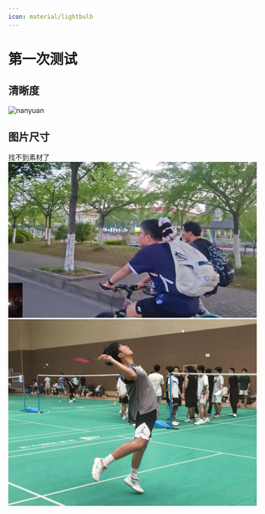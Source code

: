 ```yaml
---
icon: material/lightbulb
---
```


# 第一次测试

## 清晰度

![nanyuan](./figs/微信图片_20250607113435.jpg)

## 图片尺寸

找不到素材了
![d](./figs/微信图片_20250607120903.png)
![nan](./figs/微信图片_20250607115122.jpg)
